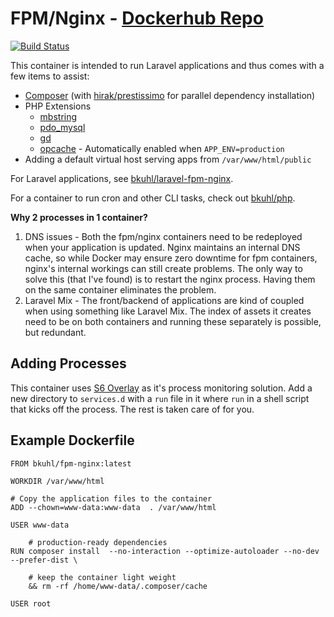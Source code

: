 # FPM/Nginx - [Dockerhub Repo](https://hub.docker.com/r/bkuhl/fpm-nginx/)

[![Build Status](https://travis-ci.org/bkuhl/fpm-nginx.svg?branch=master)](https://travis-ci.org/bkuhl/fpm-nginx)

This container is intended to run Laravel applications and thus comes with a few items to assist:

 * [Composer](https://getcomposer.org) (with [hirak/prestissimo](https://github.com/hirak/prestissimo) for parallel dependency installation)
 * PHP Extensions
   * [mbstring](http://php.net/manual/en/book.mbstring.php)
   * [pdo_mysql](http://php.net/manual/en/ref.pdo-mysql.php)
   * [gd](http://php.net/manual/en/book.image.php)
   * [opcache](http://php.net/manual/en/book.opcache.php) - Automatically enabled when `APP_ENV=production`
 * Adding a default virtual host serving apps from `/var/www/html/public`
   
For Laravel applications, see [bkuhl/laravel-fpm-nginx](https://github.com/bkuhl/laravel-fpm-nginx).

For a container to run cron and other CLI tasks, check out [bkuhl/php](https://github.com/bkuhl/php).

**Why 2 processes in 1 container?**

 1. DNS issues - Both the fpm/nginx containers need to be redeployed when your application is updated.  Nginx maintains an internal DNS cache, so while Docker may ensure zero downtime for fpm containers, nginx's internal workings can still create problems.  The only way to solve this (that I've found) is to restart the nginx process.  Having them on the same container eliminates the problem.
 2. Laravel Mix - The front/backend of applications are kind of coupled when using something like Laravel Mix.  The index of assets it creates need to be on both containers and running these separately is possible, but redundant.  

## Adding Processes

This container uses [S6 Overlay](https://github.com/just-containers/s6-overlay) as it's process monitoring solution.  Add a new directory to `services.d` with a `run` file in it where `run` in a shell script that kicks off the process.  The rest is taken care of for you.

## Example Dockerfile

```
FROM bkuhl/fpm-nginx:latest

WORKDIR /var/www/html

# Copy the application files to the container
ADD --chown=www-data:www-data  . /var/www/html

USER www-data

    # production-ready dependencies
RUN composer install  --no-interaction --optimize-autoloader --no-dev --prefer-dist \

    # keep the container light weight
    && rm -rf /home/www-data/.composer/cache

USER root
```
